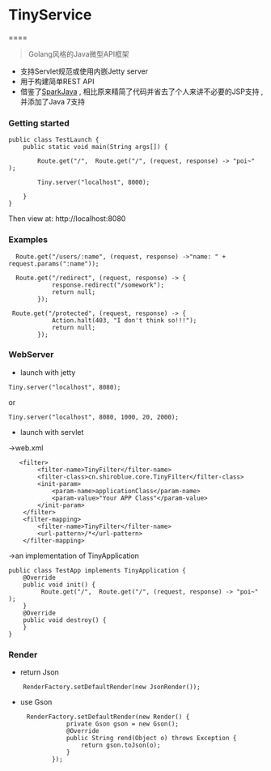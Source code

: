 # TinyService
====

> Golang风格的Java微型API框架

* 支持Servlet规范或使用内嵌Jetty server
* 用于构建简单REST API
* 借鉴了[SparkJava](http://sparkjava.com) , 相比原来精简了代码并省去了个人来讲不必要的JSP支持 , 并添加了Java 7支持

### Getting started

```
public class TestLaunch {
    public static void main(String args[]) {

        Route.get("/",  Route.get("/", (request, response) -> "poi~" );

        Tiny.server("localhost", 8000);

    }
}
```

Then view at: http://localhost:8080

### Examples

```
  Route.get("/users/:name", (request, response) ->"name: " + request.params(":name"));
```

```
  Route.get("/redirect", (request, response) -> {
            response.redirect("/somework");
            return null;
        });
```

```
 Route.get("/protected", (request, response) -> {
            Action.halt(403, "I don't think so!!!");
            return null;
        });
```

### WebServer

* launch with jetty


```
Tiny.server("localhost", 8080);
```
or

```
Tiny.server("localhost", 8080, 1000, 20, 2000);
```


* launch with servlet

->web.xml

```
   <filter>
        <filter-name>TinyFilter</filter-name>
        <filter-class>cn.shiroblue.core.TinyFilter</filter-class>
        <init-param>
            <param-name>applicationClass</param-name>
            <param-value>"Your APP Class"</param-value>
        </init-param>
    </filter>
    <filter-mapping>
        <filter-name>TinyFilter</filter-name>
        <url-pattern>/*</url-pattern>
    </filter-mapping>
```

->an implementation of TinyApplication

```
public class TestApp implements TinyApplication {
    @Override
    public void init() {
         Route.get("/",  Route.get("/", (request, response) -> "poi~" );
    }
    @Override
    public void destroy() {
    }
}
```

### Render

* return Json

```
	RenderFactory.setDefaultRender(new JsonRender());
```

* use Gson

```
     RenderFactory.setDefaultRender(new Render() {
                private Gson gson = new Gson();
                @Override
                public String rend(Object o) throws Exception {
                    return gson.toJson(o);
                }
            });
```


